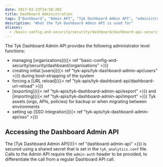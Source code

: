 ```yaml
---
date: 2017-03-23T14:58:20Z
title: Dashboard Administration
tags: ["Dashboard", "Admin API", "Tyk Dashboard Admin API", "administration", "admin"]
description: "What the Tyk Dashboard Admin API is used for"
aliases:
  - /basic-config-and-security/security/dashboard/dashboard-api-security/
---
```


The Tyk Dashboard Admin API provides the following administrator level functions:

- managing [organizations]({{< ref "basic-config-and-security/security/dashboard/organisations" >}})
- creating initial [users]({{< ref "tyk-apis/tyk-dashboard-admin-api/users" >}}) during boot-strapping of the system
- forcing a [URL reload]({{< ref "tyk-apis/tyk-dashboard-api/dashboard-url-reload" >}})
- [exporting]({{< ref "tyk-apis/tyk-dashboard-admin-api/export" >}}) and [importing]({{< ref "tyk-apis/tyk-dashboard-admin-api/import" >}}) Tyk assets (orgs, APIs, policies) for backup or when migrating between environments
- setting up [SSO integration]({{< ref "tyk-apis/tyk-dashboard-admin-api/sso" >}})

## Accessing the Dashboard Admin API

The [Tyk Dashboard Admin API]({{< ref "dashboard-admin-api" >}}) is secured using a shared secret that is set in the `tyk_analytics.conf` file. Calls to the Admin API require the `admin-auth` header to be provided, to differentiate the call from a regular Dashboard API call.
